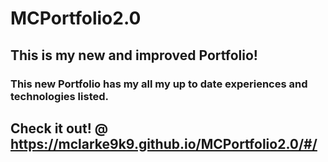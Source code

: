 # MCPortfolio2.0

## This is my new and improved Portfolio!

### This new Portfolio has my all my up to date experiences and technologies listed.

## Check it out! @ https://mclarke9k9.github.io/MCPortfolio2.0/#/
